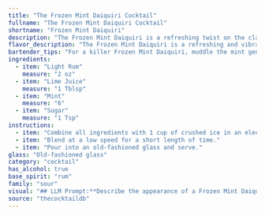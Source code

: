 ```yaml
---
title: "The Frozen Mint Daiquiri Cocktail"
fullname: "The Frozen Mint Daiquiri Cocktail"
shortname: "Frozen Mint Daiquiri"
description: "The Frozen Mint Daiquiri is a refreshing twist on the classic Daiquiri family, born in the vibrant rum-soaked bars of Cuba. This frozen delight blends the traditional rum, lime, and sugar with the invigorating coolness of fresh mint, creating a perfect summer sipper. "
flavor_description: "The Frozen Mint Daiquiri is a refreshing and vibrant cocktail. It's a perfect blend of tart lime juice, sweet sugar, and the cool, invigorating flavor of mint. The light rum adds a subtle sweetness and a touch of warmth. The texture is smooth and icy, making it a perfect summer drink. The overall taste profile is a refreshing balance of tangy, sweet, and minty notes, best enjoyed on a hot day. "
bartender_tips: "For a killer Frozen Mint Daiquiri, muddle the mint gently to release its oils, not pulverize it. Use a good quality light rum, and adjust sugar to your taste.  Don't over-blend, as it can become icy. A fine ice consistency is key. Garnish with a sprig of mint and a lime wheel. "
ingredients:
  - item: "Light Rum"
    measure: "2 oz"
  - item: "Lime Juice"
    measure: "1 Tblsp"
  - item: "Mint"
    measure: "6"
  - item: "Sugar"
    measure: "1 Tsp"
instructions:
  - item: "Combine all ingredients with 1 cup of crushed ice in an electric blender."
  - item: "Blend at a low speed for a short length of time."
  - item: "Pour into an old-fashioned glass and serve."
glass: "Old-fashioned glass"
category: "cocktail"
has_alcohol: true
base_spirit: "rum"
family: "sour"
visual: "## LLM Prompt:**Describe the appearance of a Frozen Mint Daiquiri. Imagine you are holding a chilled glass filled with this cocktail. What colors, textures, and details do you observe?****Consider:*** **Color:**  What shade of green is the drink? Is it a vibrant, almost neon green, or a more muted, grassy green? Is there any hint of white from the ice or froth?* **Texture:** Is the drink smooth and icy, or does it have a slightly chunky texture from the mint? Is there any condensation on the outside of the glass?* **Details:** Are there any visible flecks of mint leaves, or is it a completely blended, smooth drink? Does the glass have any frost clinging to it, or does it have a clear appearance? Are there any decorative elements, like a lime wedge or a sprig of mint, enhancing the visual appeal? "
source: "thecocktaildb"
---
```


